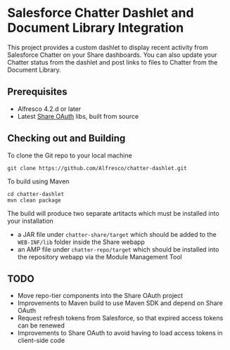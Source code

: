 Salesforce Chatter Dashlet and Document Library Integration
==========================================

This project provides a custom dashlet to display recent activity from Salesforce Chatter on your Share dashboards. You can also update your Chatter status from the dashlet and post links to files to Chatter from the Document Library.

Prerequisites
-------------

* Alfresco 4.2.d or later
* Latest [Share OAuth](https://github.com/share-extras/share-oauth) libs, built from source

Checking out and Building
--------

To clone the Git repo to your local machine

    git clone https://github.com/Alfresco/chatter-dashlet.git

To build using Maven

	cd chatter-dashlet
    mvn clean package
    
The build will produce two separate artitacts which must be installed into your installation

  * a JAR file under `chatter-share/target` which should be added to the `WEB-INF/lib` folder inside the Share webapp
  * an AMP file under `chatter-repo/target` which should be installed into the repository webapp via the Module Management Tool

TODO
----

* Move repo-tier components into the Share OAuth project
* Improvements to Maven build to use Maven SDK and depend on Share OAuth
* Request refresh tokens from Salesforce, so that expired access tokens can be renewed
* Improvements to Share OAuth to avoid having to load access tokens in client-side code